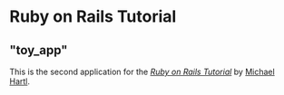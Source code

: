 # Ruby on Rails Tutorial

## "toy_app"

This is the second application for the
[*Ruby on Rails Tutorial*](http://www.railstutorial.org/)
by [Michael Hartl](http://www.michaelhartl.com/).